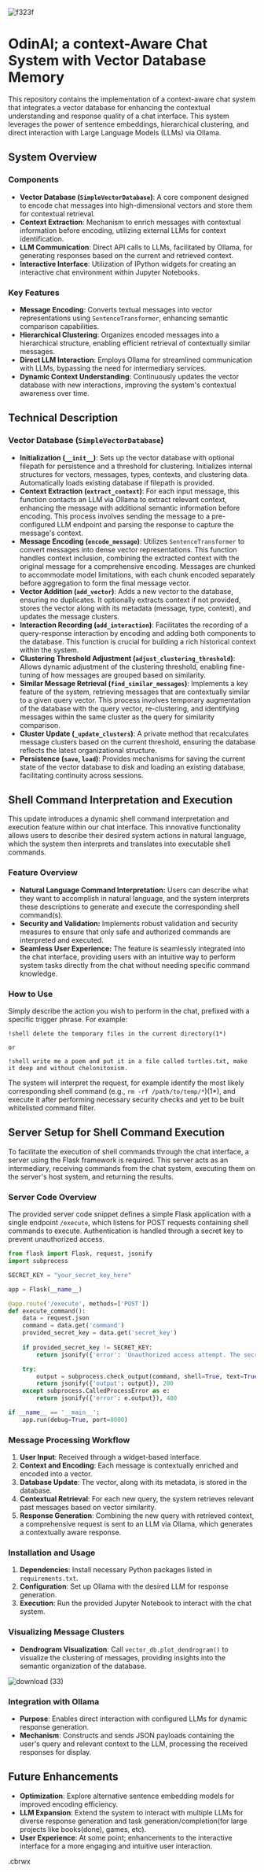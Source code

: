 ![f323f](https://github.com/cbrwx/VectorDatabaseAssistedChat/assets/81207429/06fe406c-eaf4-4aaf-8061-5461c3639a83)
# OdinAI; a context-Aware Chat System with Vector Database Memory

This repository contains the implementation of a context-aware chat system that integrates a vector database for enhancing the contextual understanding and response quality of a chat interface. This system leverages the power of sentence embeddings, hierarchical clustering, and direct interaction with Large Language Models (LLMs) via Ollama.

## System Overview

### Components

- **Vector Database (`SimpleVectorDatabase`)**: A core component designed to encode chat messages into high-dimensional vectors and store them for contextual retrieval.
- **Context Extraction**: Mechanism to enrich messages with contextual information before encoding, utilizing external LLMs for context identification.
- **LLM Communication**: Direct API calls to LLMs, facilitated by Ollama, for generating responses based on the current and retrieved context.
- **Interactive Interface**: Utilization of IPython widgets for creating an interactive chat environment within Jupyter Notebooks.

### Key Features

- **Message Encoding**: Converts textual messages into vector representations using `SentenceTransformer`, enhancing semantic comparison capabilities.
- **Hierarchical Clustering**: Organizes encoded messages into a hierarchical structure, enabling efficient retrieval of contextually similar messages.
- **Direct LLM Interaction**: Employs Ollama for streamlined communication with LLMs, bypassing the need for intermediary services.
- **Dynamic Context Understanding**: Continuously updates the vector database with new interactions, improving the system's contextual awareness over time.

## Technical Description

### Vector Database (`SimpleVectorDatabase`)

- **Initialization (`__init__`)**: Sets up the vector database with optional filepath for persistence and a threshold for clustering. Initializes internal structures for vectors, messages, types, contexts, and clustering data. Automatically loads existing database if filepath is provided.
- **Context Extraction (`extract_context`)**: For each input message, this function contacts an LLM via Ollama to extract relevant context, enhancing the message with additional semantic information before encoding. This process involves sending the message to a pre-configured LLM endpoint and parsing the response to capture the message's context.
- **Message Encoding (`encode_message`)**: Utilizes `SentenceTransformer` to convert messages into dense vector representations. This function handles context inclusion, combining the extracted context with the original message for a comprehensive encoding. Messages are chunked to accommodate model limitations, with each chunk encoded separately before aggregation to form the final message vector.
- **Vector Addition (`add_vector`)**: Adds a new vector to the database, ensuring no duplicates. It optionally extracts context if not provided, stores the vector along with its metadata (message, type, context), and updates the message clusters.
- **Interaction Recording (`add_interaction`)**: Facilitates the recording of a query-response interaction by encoding and adding both components to the database. This function is crucial for building a rich historical context within the system.
- **Clustering Threshold Adjustment (`adjust_clustering_threshold`)**: Allows dynamic adjustment of the clustering threshold, enabling fine-tuning of how messages are grouped based on similarity.
- **Similar Message Retrieval (`find_similar_messages`)**: Implements a key feature of the system, retrieving messages that are contextually similar to a given query vector. This process involves temporary augmentation of the database with the query vector, re-clustering, and identifying messages within the same cluster as the query for similarity comparison.
- **Cluster Update (`_update_clusters`)**: A private method that recalculates message clusters based on the current threshold, ensuring the database reflects the latest organizational structure.
- **Persistence (`save`, `load`)**: Provides mechanisms for saving the current state of the vector database to disk and loading an existing database, facilitating continuity across sessions.

## Shell Command Interpretation and Execution

This update introduces a dynamic shell command interpretation and execution feature within our chat interface. This innovative functionality allows users to describe their desired system actions in natural language, which the system then interprets and translates into executable shell commands.

### Feature Overview

- **Natural Language Command Interpretation:** Users can describe what they want to accomplish in natural language, and the system interprets these descriptions to generate and execute the corresponding shell command(s).
- **Security and Validation:** Implements robust validation and security measures to ensure that only safe and authorized commands are interpreted and executed.
- **Seamless User Experience:** The feature is seamlessly integrated into the chat interface, providing users with an intuitive way to perform system tasks directly from the chat without needing specific command knowledge.

### How to Use

Simply describe the action you wish to perform in the chat, prefixed with a specific trigger phrase. For example:
```
!shell delete the temporary files in the current directory(1*)

or

!shell write me a poem and put it in a file called turtles.txt, make it deep and without chelonitoxism.
```
The system will interpret the request, for example identify the most likely corresponding shell command (e.g., `rm -rf /path/to/temp/*`)(1*), and execute it after performing necessary security checks and yet to be built whitelisted command filter.

## Server Setup for Shell Command Execution

To facilitate the execution of shell commands through the chat interface, a server using the Flask framework is required. This server acts as an intermediary, receiving commands from the chat system, executing them on the server's host system, and returning the results.

### Server Code Overview

The provided server code snippet defines a simple Flask application with a single endpoint `/execute`, which listens for POST requests containing shell commands to execute. Authentication is handled through a secret key to prevent unauthorized access.

```python
from flask import Flask, request, jsonify
import subprocess

SECRET_KEY = "your_secret_key_here"

app = Flask(__name__)

@app.route('/execute', methods=['POST'])
def execute_command():
    data = request.json
    command = data.get('command')
    provided_secret_key = data.get('secret_key')
    
    if provided_secret_key != SECRET_KEY:
        return jsonify({'error': 'Unauthorized access attempt. The secret key is invalid.'}), 401

    try:
        output = subprocess.check_output(command, shell=True, text=True, stderr=subprocess.STDOUT)
        return jsonify({'output': output}), 200
    except subprocess.CalledProcessError as e:
        return jsonify({'error': e.output}), 400

if __name__ == '__main__':
    app.run(debug=True, port=8000)
```

### Message Processing Workflow

1. **User Input**: Received through a widget-based interface.
2. **Context and Encoding**: Each message is contextually enriched and encoded into a vector.
3. **Database Update**: The vector, along with its metadata, is stored in the database.
4. **Contextual Retrieval**: For each new query, the system retrieves relevant past messages based on vector similarity.
5. **Response Generation**: Combining the new query with retrieved context, a comprehensive request is sent to an LLM via Ollama, which generates a contextually aware response.

### Installation and Usage

1. **Dependencies**: Install necessary Python packages listed in `requirements.txt`.
2. **Configuration**: Set up Ollama with the desired LLM for response generation.
3. **Execution**: Run the provided Jupyter Notebook to interact with the chat system.

### Visualizing Message Clusters

- **Dendrogram Visualization**: Call `vector_db.plot_dendrogram()` to visualize the clustering of messages, providing insights into the semantic organization of the database.

![download (33)](https://github.com/cbrwx/VectorDatabaseAssistedChat/assets/81207429/6fe3b10f-3ac7-42cb-afb1-51b7ebe61bfc)

### Integration with Ollama

- **Purpose**: Enables direct interaction with configured LLMs for dynamic response generation.
- **Mechanism**: Constructs and sends JSON payloads containing the user's query and relevant context to the LLM, processing the received responses for display.

## Future Enhancements

- **Optimization**: Explore alternative sentence embedding models for improved encoding efficiency.
- **LLM Expansion**: Extend the system to interact with multiple LLMs for diverse response generation and task generation/completion(for large projects like books(done), games, etc).
- **User Experience**: At some point; enhancements to the interactive interface for a more engaging and intuitive user interaction.

.cbrwx
